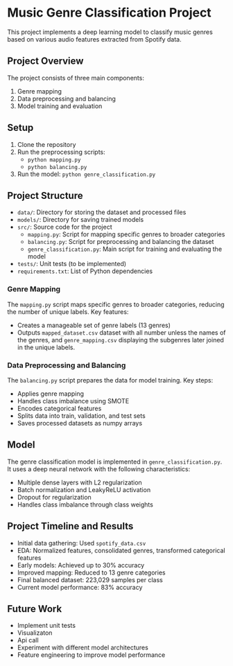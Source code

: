 # Music Genre Classification Project

This project implements a deep learning model to classify music genres based on various audio features extracted from Spotify data.

## Project Overview

The project consists of three main components:
1. Genre mapping
2. Data preprocessing and balancing
3. Model training and evaluation

## Setup

1. Clone the repository
2. Run the preprocessing scripts:
   - `python mapping.py`
   - `python balancing.py`
3. Run the model: `python genre_classification.py`

## Project Structure

- `data/`: Directory for storing the dataset and processed files
- `models/`: Directory for saving trained models
- `src/`: Source code for the project
  - `mapping.py`: Script for mapping specific genres to broader categories
  - `balancing.py`: Script for preprocessing and balancing the dataset
  - `genre_classification.py`: Main script for training and evaluating the model
- `tests/`: Unit tests (to be implemented)
- `requirements.txt`: List of Python dependencies

### Genre Mapping

The `mapping.py` script maps specific genres to broader categories, reducing the number of unique labels. Key features:
- Creates a manageable set of genre labels (13 genres)
- Outputs `mapped_dataset.csv` dataset with all number unless the names of the genres, and `genre_mapping.csv` displaying the subgenres later joined in the unique labels.

### Data Preprocessing and Balancing

The `balancing.py` script prepares the data for model training. Key steps:
- Applies genre mapping
- Handles class imbalance using SMOTE
- Encodes categorical features
- Splits data into train, validation, and test sets
- Saves processed datasets as numpy arrays

## Model

The genre classification model is implemented in `genre_classification.py`. It uses a deep neural network with the following characteristics:
- Multiple dense layers with L2 regularization
- Batch normalization and LeakyReLU activation
- Dropout for regularization
- Handles class imbalance through class weights

## Project Timeline and Results

- Initial data gathering: Used `spotify_data.csv`
- EDA: Normalized features, consolidated genres, transformed categorical features
- Early models: Achieved up to 30% accuracy
- Improved mapping: Reduced to 13 genre categories
- Final balanced dataset: 223,029 samples per class
- Current model performance: 83% accuracy 

## Future Work

- Implement unit tests
- Visualizaton
- Api call
- Experiment with different model architectures
- Feature engineering to improve model performance



